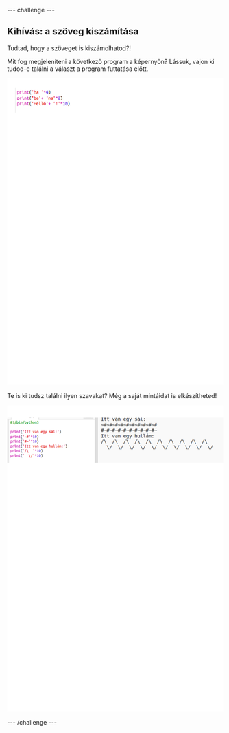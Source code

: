 \--- challenge \---

## Kihívás: a szöveg kiszámítása

Tudtad, hogy a szöveget is kiszámolhatod?!

Mit fog megjeleníteni a következő program a képernyőn? Lássuk, vajon ki tudod-e találni a választ a program futtatása előtt.

![képernyőkép](images/me-text-calc.png)

Te is ki tudsz találni ilyen szavakat? Még a saját mintáidat is elkészítheted!

![képernyőkép](images/me-patterns.png)

\--- /challenge \---